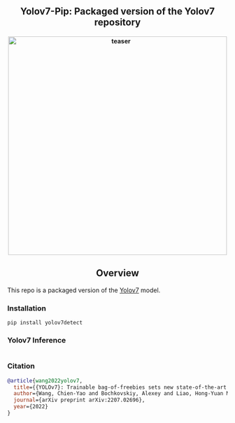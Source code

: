 <div align="center">
<h2>
  Yolov7-Pip: Packaged version of the Yolov7 repository  
</h2>
<h4>
    <img width="500" alt="teaser" src="docs/paper.png">
</h4>
</div>

## <div align="center">Overview</div>

This repo is a packaged version of the [Yolov7](https://github.com/WongKinYiu/yolov7) model.
### Installation
```
pip install yolov7detect
```

### Yolov7 Inference
```python

```
### Citation
```bibtex
@article{wang2022yolov7,
  title={{YOLOv7}: Trainable bag-of-freebies sets new state-of-the-art for real-time object detectors},
  author={Wang, Chien-Yao and Bochkovskiy, Alexey and Liao, Hong-Yuan Mark},
  journal={arXiv preprint arXiv:2207.02696},
  year={2022}
}
```
